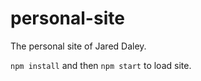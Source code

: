 # personal-site
The personal site of Jared Daley.

`npm install` and then `npm start` to load site.

